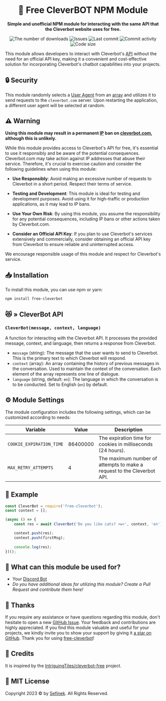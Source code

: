 <div align="center">
    <h1>🤖 Free CleverBOT NPM Module</h1>
    <p>
        <b>Simple and unofficial NPM module for interacting with the same API that the Cleverbot website uses for free.</b>
    </p>
    <p>
        <a href="https://www.npmjs.com/package/free-cleverbot" target="_blank" title="free-cleverbot - npm" style="text-decoration:none">
            <img src="https://img.shields.io/npm/dt/free-cleverbot?maxAge=3600" alt="The number of downloads">
            <img src="https://img.shields.io/github/issues/sefinek24/free-cleverbot" alt="Issues">
            <img src="https://img.shields.io/github/last-commit/sefinek24/free-cleverbot" alt="Last commit">
            <img src="https://img.shields.io/github/commit-activity/w/sefinek24/free-cleverbot" alt="Commit activity">
            <img src="https://img.shields.io/github/languages/code-size/sefinek24/free-cleverbot" alt="Code size">
        </a>
    </p>
</div>

This module allows developers to interact with Cleverbot's [API](https://en.wikipedia.org/wiki/API) without the need for an official API key, making it a convenient and cost-effective solution for incorporating Cleverbot's chatbot capabilities into your projects.


## 🔒 Security
This module randomly selects a [User Agent](https://en.wikipedia.org/wiki/User_agent) from an [array](https://github.com/sefinek24/free-cleverbot/blob/d17c9e8b5ec594bd26b3faa497897ad2e706b47c/scripts/useragent.js#L2) and utilizes it to send requests to the `cleverbot.com` server. Upon restarting the application, a different user agent will be selected at random.


## ⚠️ Warning
**Using this module may result in a permanent [IP](https://en.wikipedia.org/wiki/IP_address) ban on [cleverbot.com](https://www.cleverbot.com), although this is unlikely.**

While this module provides access to Cleverbot's API for free, it's essential to use it responsibly and be aware of the potential consequences. Cleverbot.com may take action against IP addresses that abuse their service. Therefore, it's crucial to exercise caution and consider the following guidelines when using this module:

- **Use Responsibly**: Avoid making an excessive number of requests to Cleverbot in a short period. Respect their terms of service.

- **Testing and Development**: This module is ideal for testing and development purposes. Avoid using it for high-traffic or production applications, as it may lead to IP bans.

- **Use Your Own Risk**: By using this module, you assume the responsibility for any potential consequences, including IP bans or other actions taken by Cleverbot.com.

- **Consider an Official API Key**: If you plan to use Cleverbot's services extensively and commercially, consider obtaining an official API key from Cleverbot to ensure reliable and uninterrupted access.

We encourage responsible usage of this module and respect for Cleverbot's service.


## 📥 Installation
To install this module, you can use npm or yarn:

```bash
npm install free-cleverbot
```


## 😻 » CleverBot API

### `CleverBot(message, context, language)`

A function for interacting with the Cleverbot API. It processes the provided message, context, and language, then returns a response from Cleverbot.

- `message` (string): The message that the user wants to send to Cleverbot. This is the primary text to which Cleverbot will respond.
- `context` (array): An array containing the history of previous messages in the conversation. Used to maintain the context of the conversation. Each element of the array represents one line of dialogue.
- `language` (string, default: `en`): The language in which the conversation is to be conducted. Set to English (`en`) by default.


## ⚙️ Module Settings
The module configuration includes the following settings, which can be customized according to needs:

| Variable                 | Value    | Description                                                            |
|--------------------------|----------|------------------------------------------------------------------------|
| `COOKIE_EXPIRATION_TIME` | 86400000 | The expiration time for cookies in milliseconds (24 hours).            |
| `MAX_RETRY_ATTEMPTS`     | 4        | The maximum number of attempts to make a request to the Cleverbot API. |


## 💬 Example
```js
const CleverBot = require('free-cleverbot');
const context = [];

(async () => {
    const res = await CleverBot('Do you like cats? >w<', context, 'en'); // input, conversation context, language

    context.push(res);
    context.push(firstMsg);
    
    console.log(res);
})();
```


## 🤔 What can this module be used for?
- Your [Discord Bot](https://discord.com/developers/docs/intro)
- *Do you have additional ideas for utilizing this module? Create a Pull Request and contribute them here!*


## 💙 Thanks
If you require any assistance or have questions regarding this module, don't hesitate to open a new [GitHub Issue](https://github.com/sefinek24/free-cleverbot/issues).
Your feedback and contributions are highly appreciated.
If you find this module valuable and useful for your projects, we kindly invite you to show your support by giving it [a star on GitHub](https://github.com/sefinek24/free-cleverbot).
Thank you for using [free-cleverbot](https://www.npmjs.com/package/free-cleverbot)!


## 🔖 Credits
It is inspired by the [IntriguingTiles/cleverbot-free](https://github.com/IntriguingTiles/cleverbot-free) project.


## 📝 MIT License
Copyright 2023 © by [Sefinek](https://sefinek.net). All Rights Reserved.